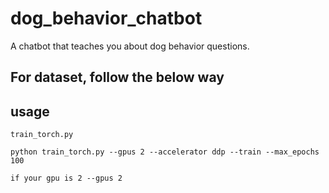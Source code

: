 # dog_behavior_chatbot
A chatbot that teaches you about dog behavior questions.


## For dataset, follow the below way



## usage

```
train_torch.py

python train_torch.py --gpus 2 --accelerator ddp --train --max_epochs 100  

if your gpu is 2 --gpus 2

```
